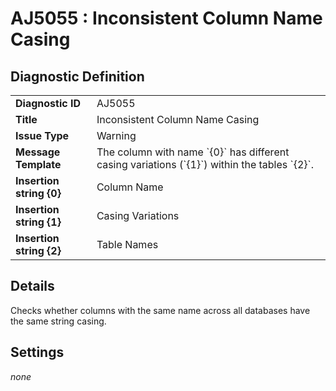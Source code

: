 # AJ5055 : Inconsistent Column Name Casing

## Diagnostic Definition

<table>
  <tr>
    <td class="header"><b>Diagnostic ID</b></td>
    <td>AJ5055</td>
  </tr>
  <tr>
    <td class="header"><b>Title</b></td>
    <td>Inconsistent Column Name Casing</td>
  </tr>
  <tr>
    <td class="header"><b>Issue Type</b></td>
    <td>Warning</td>
  </tr>
  <tr>
    <td class="header"><b>Message Template</b></td>
    <td>The column with name `{0}` has different casing variations (`{1}`) within the tables `{2}`.</td>
  </tr>
    <tr>
    <td class="header"><b>Insertion string {0}</b></td>
    <td>Column Name</td>
  </tr>
  <tr>
    <td class="header"><b>Insertion string {1}</b></td>
    <td>Casing Variations  </td>
  </tr>
  <tr>
    <td class="header"><b>Insertion string {2}</b></td>
    <td>Table Names</td>
  </tr>

</table>

## Details

Checks whether columns with the same name across all databases have the same string casing.


## Settings

*none*

